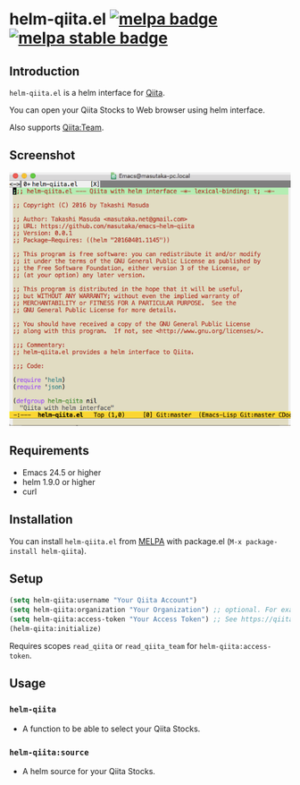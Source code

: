 # helm-qiita.el [![melpa badge][melpa-badge]][melpa-link] [![melpa stable badge][melpa-stable-badge]][melpa-stable-link]

## Introduction

`helm-qiita.el` is a helm interface for [Qiita](https://qiita.com/).

You can open your Qiita Stocks to Web browser using helm interface.

Also supports [Qiita:Team](https://teams.qiita.com/).

## Screenshot

![helm-qiita](image/helm-qiita.gif)

## Requirements

* Emacs 24.5 or higher
* helm 1.9.0 or higher
* curl

## Installation

You can install `helm-qiita.el` from [MELPA](https://github.com/milkypostman/melpa.git) with package.el (`M-x package-install helm-qiita`).

## Setup

```lisp
(setq helm-qiita:username "Your Qiita Account")
(setq helm-qiita:organization "Your Organization") ;; optional. For example, "feedforce"
(setq helm-qiita:access-token "Your Access Token") ;; See https://qiita.com/settings/applications
(helm-qiita:initialize)
```

Requires scopes `read_qiita` or `read_qiita_team` for `helm-qiita:access-token`.

## Usage

### `helm-qiita`

* A function to be able to select your Qiita Stocks.

### `helm-qiita:source`

* A helm source for your Qiita Stocks.

[melpa-link]: http://melpa.org/#/helm-qiita
[melpa-stable-link]: http://stable.melpa.org/#/helm-qiita
[melpa-badge]: http://melpa.org/packages/helm-qiita-badge.svg
[melpa-stable-badge]: http://stable.melpa.org/packages/helm-qiita-badge.svg
